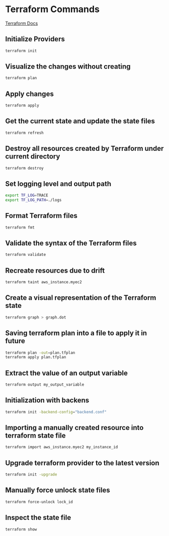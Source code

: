 # Terraform Commands

[Terraform Docs](https://www.terraform.io/cli/commands)

## Initialize Providers

```bash
terraform init
```

## Visualize the changes without creating

```bash
terraform plan
```

## Apply changes

```bash
terraform apply
```

## Get the current state and update the state files

```bash
terraform refresh
```

## Destroy all resources created by Terraform under current directory

```bash
terraform destroy
```

## Set logging level and output path

```bash
export TF_LOG=TRACE
export TF_LOG_PATH=./logs
```

## Format Terraform files

```bash
terraform fmt
```

## Validate the syntax of the Terraform files

```bash
terraform validate
```

## Recreate resources due to drift

```bash
terraform taint aws_instance.myec2
```

## Create a visual representation of the Terraform state

```bash
terraform graph > graph.dot
```

## Saving terraform plan into a file to apply it in future

```bash
terraform plan -out=plan.tfplan
terraform apply plan.tfplan
```

## Extract the value of an output variable

```bash
terraform output my_output_variable
```

## Initialization with backens

```bash
terraform init -backend-config="backend.conf"
```

## Importing a manually created resource into terraform state file

```bash
terraform import aws_instance.myec2 my_instance_id
```

## Upgrade terraform provider to the latest version

```bash
terraform init -upgrade
```

## Manually force unlock state files

```bash
terraform force-unlock lock_id
```

## Inspect the state file

```bash
terraform show
```
